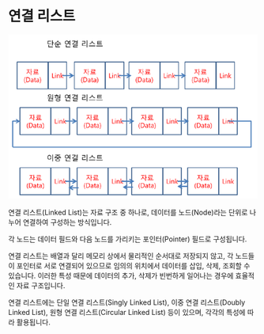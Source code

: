 # 연결 리스트

![](/study/assets/content_datastructure_linklist.png)

연결 리스트(Linked List)는 자료 구조 중 하나로, 데이터를 노드(Node)라는 단위로 나누어 연결하여 구성하는 방식입니다.

각 노드는 데이터 필드와 다음 노드를 가리키는 포인터(Pointer) 필드로 구성됩니다.

연결 리스트는 배열과 달리 메모리 상에서 물리적인 순서대로 저장되지 않고, 각 노드들이 포인터로 서로 연결되어 있으므로 임의의 위치에서 데이터를 삽입, 삭제, 조회할 수 있습니다. 이러한 특성 때문에 데이터의 추가, 삭제가 빈번하게 일어나는 경우에 효율적인 자료 구조입니다.

연결 리스트에는 단일 연결 리스트(Singly Linked List), 이중 연결 리스트(Doubly Linked List), 원형 연결 리스트(Circular Linked List) 등이 있으며, 각각의 특성에 따라 활용됩니다.
